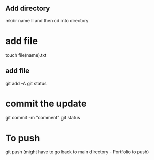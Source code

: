 ## Add directory
mkdir name
ll and then cd into directory

# add file 
touch file(name).txt

## add file 
git add -A
git status 

# commit the update
git commit -m "comment"
git status

# To push 
git push (might have to go back to main directory - Portfolio to push)

